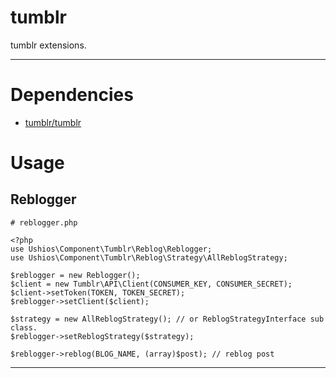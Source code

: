tumblr
======

tumblr extensions.

---
# Dependencies

- [tumblr/tumblr](https://github.com/tumblr/tumblr.php)

# Usage

## Reblogger

    # reblogger.php
    
    <?php
    use Ushios\Component\Tumblr\Reblog\Reblogger;
    use Ushios\Component\Tumblr\Reblog\Strategy\AllReblogStrategy;
    
    $reblogger = new Reblogger();
    $client = new Tumblr\API\Client(CONSUMER_KEY, CONSUMER_SECRET);
    $client->setToken(TOKEN, TOKEN_SECRET);
    $reblogger->setClient($client);
    
    $strategy = new AllReblogStrategy(); // or ReblogStrategyInterface sub class.
    $reblogger->setReblogStrategy($strategy);
    
    $reblogger->reblog(BLOG_NAME, (array)$post); // reblog post

---
